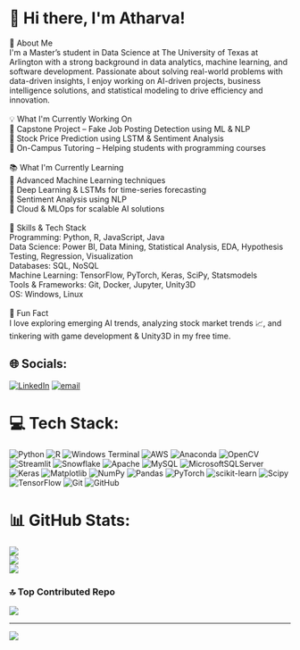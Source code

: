 # 👋 Hi there, I'm Atharva!
🚀 About Me<br>I'm a Master’s student in Data Science at The University of Texas at Arlington with a strong background in data analytics, machine learning, and software development. Passionate about solving real-world problems with data-driven insights, I enjoy working on AI-driven projects, business intelligence solutions, and statistical modeling to drive efficiency and innovation.<br><br>💡 What I'm Currently Working On<br>🔹 Capstone Project – Fake Job Posting Detection using ML & NLP<br>🔹 Stock Price Prediction using LSTM & Sentiment Analysis<br>🔹 On-Campus Tutoring – Helping students with programming courses<br><br>📚 What I'm Currently Learning<br>🔹 Advanced Machine Learning techniques<br>🔹 Deep Learning & LSTMs for time-series forecasting<br>🔹 Sentiment Analysis using NLP<br>🔹 Cloud & MLOps for scalable AI solutions<br><br>🎯 Skills & Tech Stack<br>Programming: Python, R, JavaScript, Java<br>Data Science: Power BI, Data Mining, Statistical Analysis, EDA, Hypothesis Testing, Regression, Visualization<br>Databases: SQL, NoSQL<br>Machine Learning: TensorFlow, PyTorch, Keras, SciPy, Statsmodels<br>Tools & Frameworks: Git, Docker, Jupyter, Unity3D<br>OS: Windows, Linux<br><br>🎉 Fun Fact<br>I love exploring emerging AI trends, analyzing stock market trends 📈, and tinkering with game development & Unity3D in my free time.


## 🌐 Socials:
[![LinkedIn](https://img.shields.io/badge/LinkedIn-%230077B5.svg?logo=linkedin&logoColor=white)](https://www.linkedin.com/in/atharva-v-kapadnis)
[![email](https://img.shields.io/badge/Email-D14836?logo=gmail&logoColor=white)](mailto:kapadnis.atharva4@gmail.com) 

# 💻 Tech Stack:
![Python](https://img.shields.io/badge/python-3670A0?style=flat&logo=python&logoColor=ffdd54) ![R](https://img.shields.io/badge/r-%23276DC3.svg?style=flat&logo=r&logoColor=white) ![Windows Terminal](https://img.shields.io/badge/Windows%20Terminal-%234D4D4D.svg?style=flat&logo=windows-terminal&logoColor=white) ![AWS](https://img.shields.io/badge/AWS-%23FF9900.svg?style=flat&logo=amazon-aws&logoColor=white) ![Anaconda](https://img.shields.io/badge/Anaconda-%2344A833.svg?style=flat&logo=anaconda&logoColor=white) ![OpenCV](https://img.shields.io/badge/opencv-%23white.svg?style=flat&logo=opencv&logoColor=white) ![Streamlit](https://img.shields.io/badge/Streamlit-%23FE4B4B.svg?style=flat&logo=streamlit&logoColor=white) ![Snowflake](https://img.shields.io/badge/snowflake-%2329B5E8.svg?style=flat&logo=snowflake&logoColor=white) ![Apache](https://img.shields.io/badge/apache-%23D42029.svg?style=flat&logo=apache&logoColor=white) ![MySQL](https://img.shields.io/badge/mysql-4479A1.svg?style=flat&logo=mysql&logoColor=white) ![MicrosoftSQLServer](https://img.shields.io/badge/Microsoft%20SQL%20Server-CC2927?style=flat&logo=microsoft%20sql%20server&logoColor=white) ![Keras](https://img.shields.io/badge/Keras-%23D00000.svg?style=flat&logo=Keras&logoColor=white) ![Matplotlib](https://img.shields.io/badge/Matplotlib-%23ffffff.svg?style=flat&logo=Matplotlib&logoColor=black) ![NumPy](https://img.shields.io/badge/numpy-%23013243.svg?style=flat&logo=numpy&logoColor=white) ![Pandas](https://img.shields.io/badge/pandas-%23150458.svg?style=flat&logo=pandas&logoColor=white) ![PyTorch](https://img.shields.io/badge/PyTorch-%23EE4C2C.svg?style=flat&logo=PyTorch&logoColor=white) ![scikit-learn](https://img.shields.io/badge/scikit--learn-%23F7931E.svg?style=flat&logo=scikit-learn&logoColor=white) ![Scipy](https://img.shields.io/badge/SciPy-%230C55A5.svg?style=flat&logo=scipy&logoColor=%white) ![TensorFlow](https://img.shields.io/badge/TensorFlow-%23FF6F00.svg?style=flat&logo=TensorFlow&logoColor=white) ![Git](https://img.shields.io/badge/git-%23F05033.svg?style=flat&logo=git&logoColor=white) ![GitHub](https://img.shields.io/badge/github-%23121011.svg?style=flat&logo=github&logoColor=white)
# 📊 GitHub Stats:
![](https://github-readme-stats.vercel.app/api?username=atharvakapadnis&theme=ayu-mirage&hide_border=false&include_all_commits=true&count_private=true)<br/>
![](https://github-readme-streak-stats.herokuapp.com/?user=atharvakapadnis&theme=ayu-mirage&hide_border=false)<br/>
![](https://github-readme-stats.vercel.app/api/top-langs/?username=atharvakapadnis&theme=ayu-mirage&hide_border=false&include_all_commits=true&count_private=true&layout=compact)

### 🔝 Top Contributed Repo
![](https://github-contributor-stats.vercel.app/api?username=atharvakapadnis&limit=5&theme=ayu-mirage&combine_all_yearly_contributions=true)

---
[![](https://visitcount.itsvg.in/api?id=atharvakapadnis&icon=0&color=0)](https://visitcount.itsvg.in)

<!-- Proudly created with GPRM ( https://gprm.itsvg.in ) -->
